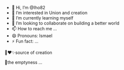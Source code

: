 
- 👋 Hi, I’m @Iho82
- 👀 I’m interested in Union and creation
- 🌱 I’m currently learning myself 
- 💞️ I’m looking to collaborate on building a better world
- 📫 How to reach me ...
- 😄 Pronouns: Ismael 
- ⚡ Fun fact: ...

<!---
Iho82/Iho82 is a ✨ special ✨ repository because its `README.md` (this file) appears on your GitHub profile.
You can click the Preview link to take a look at your changes.
--->🌟❤️✨source of creation 
🫙the emptyness
...